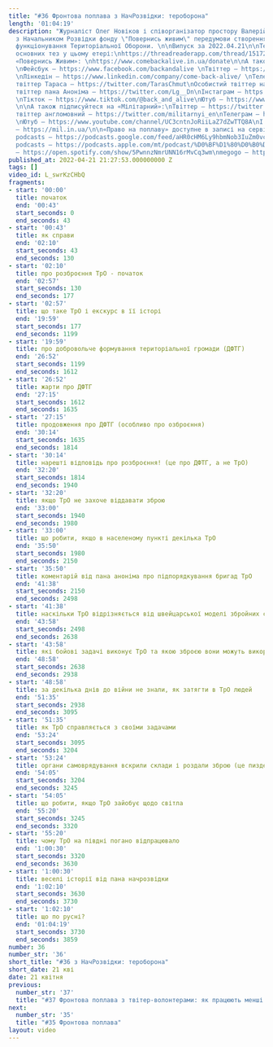 ```yaml
---
title: "#36 Фронтова поплава з НачРозвідки: тероборона"
length: '01:04:19'
description: "Журналіст Олег Новіков і співорганізатор простору Валерій Агєєв обговорюють
  з Начальником Розвідки фонду \"Повернись живим\" передумови створення та особливості
  функціонування Територіальної Оборони. \n\nВипуск за 2022.04.21\n\nТекстова версія
  основних тез у цьому етері:\nhttps://threadreaderapp.com/thread/1517236535648792577.html\n\nПідтримуйте
  «Повернись Живим»: \nhttps://www.comebackalive.in.ua/donate\n\nА також підписуйтеся:
  \nФейсбук – https://www.facebook.com/backandalive \nТвіттер – https://twitter.com/BackAndAlive/
  \nЛінкедін – https://www.linkedin.com/company/come-back-alive/ \nТелеграм – https://t.me/savelifeua\nОсобистий
  твіттер Тараса – https://twitter.com/TarasChmut\nОсобистий твіттер начальника розвідки – https://twitter.com/tarnovski_john\nОсобистий
  твіттер пана Аноніма – https://twitter.com/Lg__Dn\nІнстаграм – https://www.instagram.com/savelife.in.ua/
  \nТікток – https://www.tiktok.com/@back_and_alive\nЮтуб – https://www.youtube.com/channel/UCGIa6LSAw2Cl_P-DFv2pHXQ
  \n\nА також підписуйтеся на «Мілітарний»:\nТвіттер – https://twitter.com/mil_in_ua\nТа
  твіттер англомовний – https://twitter.com/militarnyi_en\nТелеграм – https://t.me/milinua
  \nЮтуб – https://www.youtube.com/channel/UC3cntnJoRiiLaZ7dZwTTQ8A\nІ читайте сайт
  – https://mil.in.ua/\n\n«Право на поплаву» доступне в записі на сервісах: \ngoogle
  podcasts – https://podcasts.google.com/feed/aHR0cHM6Ly9hbmNob3IuZm0vcy84ODhiMzE0Yy9wb2RjYXN0L3Jzcw\napple
  podcasts – https://podcasts.apple.com/mt/podcast/%D0%BF%D1%80%D0%B0%D0%B2%D0%BE-%D0%BD%D0%B0-%D0%BF%D0%BE%D0%BF%D0%BB%D0%B0%D0%B2%D1%83/id1613491809\nspotify
  – https://open.spotify.com/show/5PwnnzNmrUNN16rMvCq3wm\nmegogo – https://megogo.page.link/tA2y\n\n0"
published_at: 2022-04-21 21:27:53.000000000 Z
tags: []
video_id: L_swrKzCHbQ
fragments:
- start: '00:00'
  title: початок
  end: '00:43'
  start_seconds: 0
  end_seconds: 43
- start: '00:43'
  title: як справи
  end: '02:10'
  start_seconds: 43
  end_seconds: 130
- start: '02:10'
  title: про розброєння ТрО - початок
  end: '02:57'
  start_seconds: 130
  end_seconds: 177
- start: '02:57'
  title: що таке ТрО і екскурс в її історі
  end: '19:59'
  start_seconds: 177
  end_seconds: 1199
- start: '19:59'
  title: про добровольче формування територіальної громади (ДФТГ)
  end: '26:52'
  start_seconds: 1199
  end_seconds: 1612
- start: '26:52'
  title: жарти про ДФТГ
  end: '27:15'
  start_seconds: 1612
  end_seconds: 1635
- start: '27:15'
  title: продовження про ДФТГ (особливо про озброєння)
  end: '30:14'
  start_seconds: 1635
  end_seconds: 1814
- start: '30:14'
  title: нарешті відповідь про розброєння! (це про ДФТГ, а не ТрО)
  end: '32:20'
  start_seconds: 1814
  end_seconds: 1940
- start: '32:20'
  title: якщо ТрО не захоче віддавати зброю
  end: '33:00'
  start_seconds: 1940
  end_seconds: 1980
- start: '33:00'
  title: що робити, якщо в населеному пункті декілька ТрО
  end: '35:50'
  start_seconds: 1980
  end_seconds: 2150
- start: '35:50'
  title: коментарій від пана аноніма про підпорядкування бригад ТрО
  end: '41:38'
  start_seconds: 2150
  end_seconds: 2498
- start: '41:38'
  title: наскільки ТрО відрізняється від швейцарської моделі збройних сил
  end: '43:58'
  start_seconds: 2498
  end_seconds: 2638
- start: '43:58'
  title: які бойові задачі виконує ТрО та якою зброєю вони можуть використовувати
  end: '48:58'
  start_seconds: 2638
  end_seconds: 2938
- start: '48:58'
  title: за декілька днів до війни не знали, як затягти в ТрО людей
  end: '51:35'
  start_seconds: 2938
  end_seconds: 3095
- start: '51:35'
  title: як ТрО справляється з своїми задачами
  end: '53:24'
  start_seconds: 3095
  end_seconds: 3204
- start: '53:24'
  title: органи самоврядування вскрили склади і роздали зброю (це пиздець та уголовка)
  end: '54:05'
  start_seconds: 3204
  end_seconds: 3245
- start: '54:05'
  title: що робити, якщо ТрО зайобує щодо світла
  end: '55:20'
  start_seconds: 3245
  end_seconds: 3320
- start: '55:20'
  title: чому ТрО на півдні погано відпрацювало
  end: '1:00:30'
  start_seconds: 3320
  end_seconds: 3630
- start: '1:00:30'
  title: веселі історії від пана начрозвідки
  end: '1:02:10'
  start_seconds: 3630
  end_seconds: 3730
- start: '1:02:10'
  title: що по русні?
  end: '01:04:19'
  start_seconds: 3730
  end_seconds: 3859
number: 36
number_str: '36'
short_title: "#36 з НачРозвідки: тероборона"
short_date: 21 кві
date: 21 квітня
previous:
  number_str: '37'
  title: "#37 Фронтова поплава з твітер-волонтерами: як працюють менші ініціативи"
next:
  number_str: '35'
  title: "#35 Фронтова поплава"
layout: video
---
```

